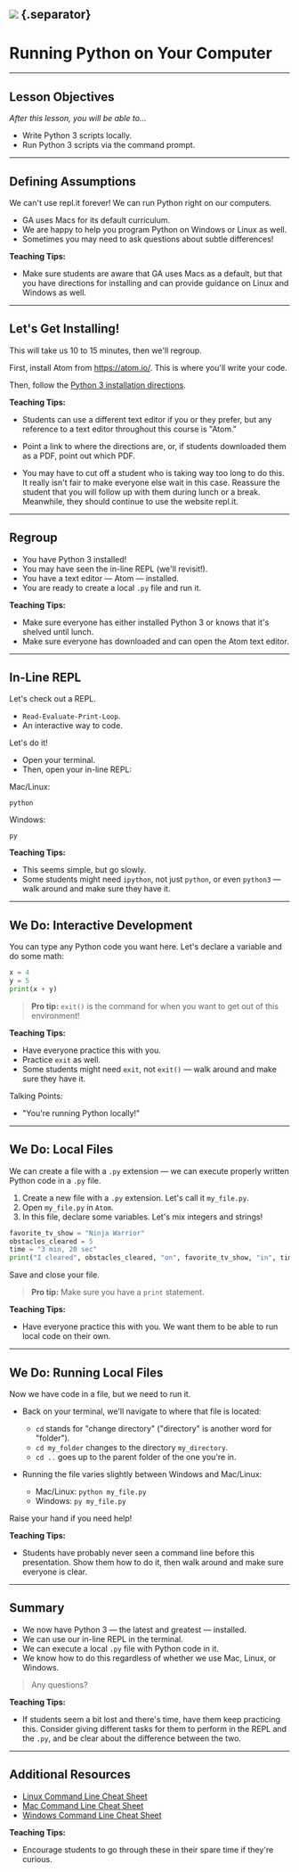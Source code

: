 <!--
title: Running Python on Your Computer
type: lesson
duration: "01:00"
creator: Brandi Butler
-->

## ![](https://s3.amazonaws.com/python-ga/images/GA_Cog_Medium_White_RGB.png)  {.separator}

<h1>Running Python on Your Computer</h1>


<!--

## Overview
This lesson gets students set up and comfortable working with Python on their local environment by running `python3 file_name.py` from their command prompt. After installing Python 3 and Atom, they'll run through a few practice scripts they've already seen to get used to editing files locally.

## Important Notes or Prerequisites
- At the point you give this lesson, students are getting their very first introduction to writing code. Don't assume they know anything! Be sure to explain carefully whenever you change even a little thing.
- Encourage students to type, not copy and paste, for practice. Whenever possible, have students try to guess what will happen and try it out in the slide.
- Note: If the code is too long for students to easily see in the embedded slide, there's an "open with repl.it" icon in the top right of the embed that will open the repl.it in a new, larger window.

## Learning Objectives
In this lesson, students will:
- Install Python 3.
- Write Python 3 scripts locally.
- Run Python 3 scripts via the command prompt.

## Duration
20 minutes

## Agenda

| Time | Activity |
| --- | --- |
| 0:00 - 0:01 | Welcome
| 0:02 - 0:14 | Installfest](#activity-installfest-12-min
| 0:15 - 0:19 | Running Local Files
| 0:19 - 0:20 | Summary

## Before Class: Preparation

- Change the location of the installation directions.

- **IMPORTANT:** Watch the clock! There may be a couple students with a slow computer. We can't have everyone wait on them, so make sure that you cut this activity off at the time limit! Follow up with those students at lunch.

- In advance, check if students will run the code with `python3 file.py` or `python.py`. The later lesson slides usually have `python.py` in their You Do instructions. Have students adjust accordingly.

## In Class: Materials
- Projector
- Internet connection
- Python 3.0
- Installation directions

-->

---

## Lesson Objectives
*After this lesson, you will be able to…*

- Write Python 3 scripts locally.
- Run Python 3 scripts via the command prompt.

---

## Defining Assumptions


We can't use repl.it forever! We can run Python right on our computers.

* GA uses Macs for its default curriculum.
* We are happy to help you program Python on Windows or Linux as well.
* Sometimes you may need to ask questions about subtle differences!

<aside class="notes">

**Teaching Tips:**

- Make sure students are aware that GA uses Macs as a default, but that you have directions for installing and can provide guidance on Linux and Windows as well.

</aside>

---

## Let's Get Installing!


This will take us 10 to 15 minutes, then we'll regroup.

First, install Atom from <a href="https://atom.io/">https://atom.io/</a>. This is where you'll write your code.

Then, follow the [Python 3 installation directions](python3-installation-directions.md.html).

<aside class="notes">

**Teaching Tips:**

- Students can use a different text editor if you or they prefer, but any reference to a text editor throughout this course is "Atom."

- Point a link to where the directions are, or, if students downloaded them as a PDF, point out which PDF.

- You may have to cut off a student who is taking way too long to do this. It really isn't fair to make everyone else wait in this case. Reassure the student that you will follow up with them during lunch or a break. Meanwhile, they should continue to use the website repl.it.

</aside>

---

## Regroup

* You have Python 3 installed!
* You may have seen the in-line REPL (we'll revisit!).
* You have a text editor — Atom — installed.
* You are ready to create a local `.py` file and run it.

<aside class="notes">

**Teaching Tips:**

- Make sure everyone has either installed Python 3 or knows that it's shelved until lunch.
- Make sure everyone has downloaded and can open the Atom text editor.

</aside>


---

## In-Line REPL

Let's check out a REPL.

- `Read-Evaluate-Print-Loop`.
- An interactive way to code.

Let's do it!

* Open your terminal.
* Then, open your in-line REPL:

Mac/Linux:
```
python
```

Windows:
```
py
```

<aside class="notes">

**Teaching Tips:**

- This seems simple, but go slowly.
- Some students might need `ipython`, not just `python`, or even `python3` — walk around and make sure they have it.

</aside>

---

## We Do: Interactive Development

You can type any Python code you want here. Let's declare a variable and do some math:

```python
x = 4
y = 5
print(x + y)
```

> **Pro tip:** `exit()` is the command for when you want to get out of this environment!

<aside class="notes">

**Teaching Tips:**

- Have everyone practice this with you.
- Practice `exit` as well.
- Some students might need `exit`, not `exit()` — walk around and make sure they have it.

Talking Points:

- "You're running Python locally!"

</aside>

---

## We Do: Local Files

We can create a file with a `.py` extension — we can execute properly written Python code in a `.py` file.

1. Create a new file with a `.py` extension. Let's call it `my_file.py`.
2. Open `my_file.py` in `Atom`.
3. In this file, declare some variables. Let's mix integers and strings!

```python
favorite_tv_show = "Ninja Warrior"
obstacles_cleared = 5
time = "3 min, 20 sec"
print("I cleared", obstacles_cleared, "on", favorite_tv_show, "in", time)
```

Save and close your file.

> **Pro tip:** Make sure you have a `print` statement.


<aside class="notes">

**Teaching Tips:**

- Have everyone practice this with you. We want them to be able to run local code on their own.

</aside>


---

## We Do: Running Local Files

Now we have code in a file, but we need to run it.

* Back on your terminal, we'll navigate to where that file is located:

    * `cd` stands for "change directory" ("directory" is another word for "folder").
    * `cd my_folder` changes to the directory `my_directory`.
    * `cd ..` goes up to the parent folder of the one you're in.

* Running the file varies slightly between Windows and Mac/Linux:

    * Mac/Linux: `python my_file.py`
    * Windows: `py my_file.py`

Raise your hand if you need help!


<aside class="notes">

**Teaching Tips:**

- Students have probably never seen a command line before this presentation. Show them how to do it, then walk around and make sure everyone is clear.

</aside>


---

## Summary

* We now have Python 3 — the latest and greatest — installed.
* We can use our in-line REPL in the terminal.
* We can execute a local `.py` file with Python code in it.
* We know how to do this regardless of whether we use Mac, Linux, or Windows.

> Any questions?

<aside class="notes">

**Teaching Tips:**

- If students seem a bit lost and there's time, have them keep practicing this. Consider giving different tasks for them to perform in the REPL and the `.py`, and be clear about the difference between the two.

</aside>


---

## Additional Resources

* [Linux Command Line Cheat Sheet](https://www.cheatography.com/davechild/cheat-sheets/linux-command-line/)
* [Mac Command Line Cheat Sheet](https://www.git-tower.com/blog/command-line-cheat-sheet/)
* [Windows Command Line Cheat Sheet](http://simplyadvanced.net/blog/cheat-sheet-for-windows-command-prompt/)

<aside class="notes">

**Teaching Tips:**

- Encourage students to go through these in their spare time if they're curious.

</aside>
